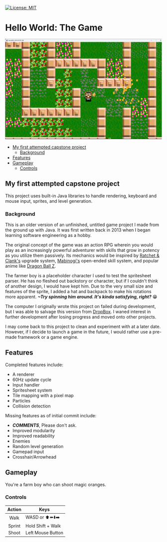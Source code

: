 <!-- vscode-markdown-toc -->
[![License: MIT](https://img.shields.io/badge/License-MIT-yellow.svg)](https://opensource.org/licenses/MIT)
# Hello World: The Game

![Alt text](<_media/Screenshot 2023-10-20 092415.png>)
<!-- vscode-markdown-toc -->
* [My first attempted capstone project](#Myfirstattemptedcapstoneproject)
	* [Background](#Background)
* [Features](#Features)
* [Gameplay](#Gameplay)
	* [Controls](#Controls)

<!-- vscode-markdown-toc-config
	numbering=false
	autoSave=true
	/vscode-markdown-toc-config -->
<!-- /vscode-markdown-toc -->

## <a name='Myfirstattemptedcapstoneproject'></a>My first attempted capstone project

This project uses built-in Java libraries to handle rendering, keyboard and mouse input, sprites, and level generation.

### <a name='Background'></a>Background
This is an older version of an unfinished, untitled game project I made from the ground up with Java. It was first written back in 2013 when I began learning software engineering as a hobby.

The original concept of the game was an action RPG wherein you would play as an increasingly powerful adventurer with skills that grow in potency as you utilize them passively. Its mechanics would be inspired by [Ratchet & Clank's](https://www.wikiwand.com/en/Ratchet_%26_Clank) upgrade system, [Mabinogi's](https://www.wikiwand.com/en/Mabinogi_(video_game)) open-ended skill system, and popular anime like [Dragon Ball Z](https://www.wikiwand.com/en/Dragon_Ball_Z).

The farmer boy is a placeholder character I used to test the spritesheet parser. He has no fleshed out backstory or character, but if I couldn't think of another design, I would have kept him. Due to the very small size and features of the sprite, I added a hat and backpack to make his rotations more apparent. _**~Try spinning him around. It's kinda satisfying, right?**_ 😁

The computer I originally wrote this project on failed during development, but I was able to salvage this version from [DropBox](https://www.dropbox.com/scl/fo/k7w56rd4teayreo54wuy2/h?rlkey=5yb2pcqv2stkuaqonq02tg904&dl=0). I waned interest in further development after losing progress and moved onto other projects.

I may come back to this project to clean and experiment with at a later date. However, if I decide to launch a game in the future, I would rather use a pre-made framework or a game engine.

## <a name='Features'></a>Features

Completed features include:

* A renderer
* 60Hz update cycle
* Input handler
* Spritesheet system
* Tile mapping with a pixel map
* Particles
* Collision detection

Missing features as of initial commit include:

* **_COMMENTS_**, Please don't ask.
* Improved modularity
* Improved readability
* Enemies
* Random level generation
* Gamepad input
* Crosshair/Arrowhead

## <a name='Gameplay'></a>Gameplay

You're a farm boy who can shoot magic oranges.

### <a name='Controls'></a>Controls

| Action | Keys              |
|:------:|-------------------|
|  Walk  | WASD or ⬆️⬅️⬇️➡️|
| Sprint | Hold Shift + Walk |
| Shoot  | Left Mouse Button |
